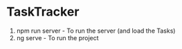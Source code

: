 # TaskTracker
1. npm run server - To run the server (and load the Tasks)
2. ng serve - To run the project
